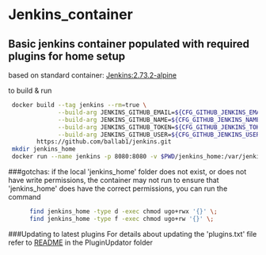 # Jenkins_container
## Basic jenkins container populated with required plugins for home setup

based on standard container:  [Jenkins:2.73.2-alpine](https://hub.docker.com/r/jenkins/jenkins)

to build & run
```bash
 docker build --tag jenkins --rm=true \
              --build-arg JENKINS_GITHUB_EMAIL=${CFG_GITHUB_JENKINS_EMAIL} \
              --build-arg JENKINS_GITHUB_NAME=${CFG_GITHUB_JENKINS_NAME} \
              --build-arg JENKINS_GITHUB_TOKEN=${CFG_GITHUB_JENKINS_TOKEN} \
              --build-arg JENKINS_GITHUB_USER=${CFG_GITHUB_JENKINS_USER} \
        https://github.com/ballab1/jenkins.git
 mkdir jenkins_home
 docker run --name jenkins -p 8080:8080 -v $PWD/jenkins_home:/var/jenkins_home -d jenkins:latest
```

###gotchas:
  if the local 'jenkins_home' folder does not exist, or does not have write permissions, the container may not run
  to ensure that 'jenkins_home' does have the correct permissions, you can run the command
```bash
      find jenkins_home -type d -exec chmod ugo+rwx '{}' \;
      find jenkins_home -type f -exec chmod ugo+rw '{}' \;  
```

###Updating to latest plugins
For details about updating the 'plugins.txt' file refer to [README](PluginUpdator/README.md) in the PluginUpdator folder
